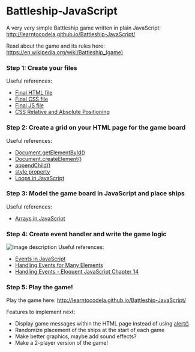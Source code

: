 # Battleship-JavaScript
A very very simple Battleship game written in plain JavaScript: http://learntocodela.github.io/Battleship-JavaScript/

Read about the game and its rules here: https://en.wikipedia.org/wiki/Battleship_(game)

### Step 1: Create your files

Useful references:
- [Final HTML file](https://github.com/LearnToCodeLA/Battleship-JavaScript/blob/gh-pages/index.html)
- [Final CSS file](https://github.com/LearnToCodeLA/Battleship-JavaScript/blob/gh-pages/style.css)
- [Final JS file](https://github.com/LearnToCodeLA/Battleship-JavaScript/blob/gh-pages/battleship.js)
- [CSS Relative and Absolute Positioning](http://learnlayout.com/position.html)

### Step 2: Create a grid on your HTML page for the game board

Useful references:
- [Document.getElementById()](https://developer.mozilla.org/en-US/docs/Web/API/Document/getElementById)
- [Document.createElement()](https://developer.mozilla.org/en-US/docs/Web/API/Document/createElement)
- [appendChild()](https://developer.mozilla.org/en-US/docs/Web/API/Node/appendChild)
- [style property](https://developer.mozilla.org/en-US/docs/Web/API/HTMLElement/style)
- [Loops in JavaScript](https://developer.mozilla.org/en-US/docs/Web/JavaScript/Guide/Loops_and_iteration)

### Step 3: Model the game board in JavaScript and place ships

Useful references:
- [Arrays in JavaScript](https://developer.mozilla.org/en-US/docs/Web/JavaScript/Reference/Global_Objects/Array)

### Step 4: Create event handler and write the game logic




![Image description](https://encrypted-tbn0.gstatic.com/images?q=tbn%3AANd9GcTIA1840SpUFTWFiJJGxNavHsDYtVOb2Otjgnw7t5ODlcoXJV2l)
Useful references:
- [Events in JavaScript](http://www.kirupa.com/html5/javascript_events.htm)
- [Handling Events for Many Elements](http://www.kirupa.com/html5/handling_events_for_many_elements.htm)
- [Handling Events - Eloquent JavaScript Chapter 14](http://eloquentjavascript.net/14_event.html)

### Step 5: Play the game!

Play the game here: http://learntocodela.github.io/Battleship-JavaScript/

Features to implement next:
- Display game messages within the HTML page instead of using [alert()](https://developer.mozilla.org/en-US/docs/Web/API/Window/alert)
- Randomize placement of the ships at the start of each game
- Make better graphics, maybe add sound effects?
- Make a 2-player version of the game!

